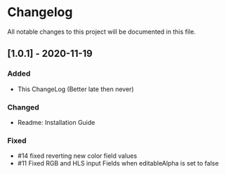 # Changelog
All notable changes to this project will be documented in this file.

## [1.0.1] - 2020-11-19
### Added
- This ChangeLog (Better late then never)
### Changed
- Readme: Installation Guide
### Fixed
- #14 fixed reverting new color field values
- #11 Fixed RGB and HLS input Fields when editableAlpha is set to false